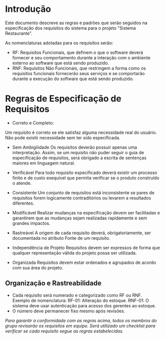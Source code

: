 # Introdução
Este documento descreve as regras e padrões que serão seguidos na especificação dos requisitos do sistema para o projeto "Sistema Restaurante".

As nomenclaturas adotadas para os requisitos serão:
* RF:
    Requisitos Funcionais, que definem o que o software deverá fornecer e seu comportamento durante a interação com o ambiente externo ao software que está sendo produzido. 
* RNF:
    Requisitos Não Funcionais, que restringem a forma como os requisitos funcionais fornecerão seus serviços e se comportarão durante a execução do software que está sendo produzido.


# Regras de Especificação de Requisitos

* Correto e Completo:

Um requisito é correto se ele satisfaz alguma necessidade real do usuário. Não pode existir necessidade sem ter sido especificada.

* Sem Ambigiiidade
Os requisitos deverão possuir apenas uma interpretação. Assim, se um requisito não puder seguir o guia de especificação de requisitos, será obrigado a escrita de sentenças maiores em linguagem natural.

* Verificável
Para todo requisito especificado deverá existir um processo finito e de custo exequível que permita verificar se o produto construído o atende.

* Consistente
Um conjunto de requisitos está inconsistente se pares de requisitos forem logicamente contraditórios ou levarem a resultados diferentes.

* Modificável
Realizar mudanças na especificação devem ser facilitadas e garantirem que as mudanças sejam realizadas rapidamente e sem grandes impactos.

* Rastreável
A origem de cada requisito deverá, obrigatoriamente, ser documentada no atributo Fonte de um requisito.

* Independência de Projeto
Requisitos devem ser expressos de forma que qualquer representação válida do projeto possa ser utilizada.

* Organizada
Requisitos devem estar ordenados e agrupados de acordo com sua área do projeto.


## Organização e Rastreabilidade
* Cada requisito será numerado e categorizado como RF ou RNF.
    Exemplo de nomenclatura:
        RF-01: Alteração do estoque.
        RNF-01: O sistema deve usar autenticação para acesso dos gerentes ao estoque.
* O número deve permanecer fixo mesmo após revisões.


_Para garantir a conformidade com as regras acima, todos os membros do grupo revisarão os requisitos em equipe. Será utilizado um checklist para verificar se cada requisito segue as regras estabelecidas._
